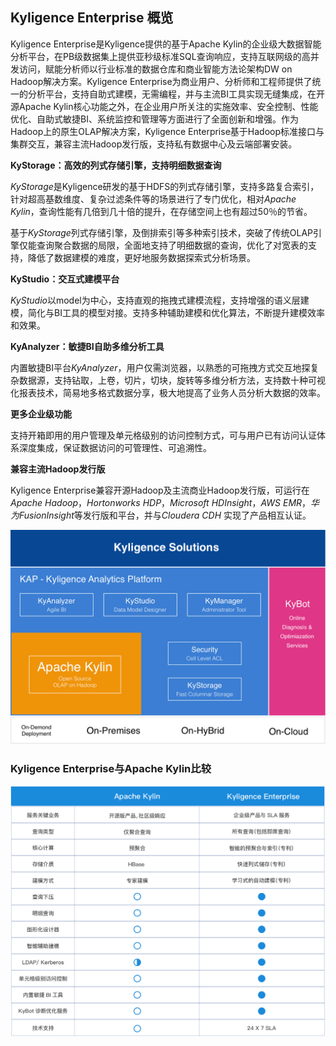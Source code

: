 
## Kyligence Enterprise 概览

Kyligence Enterprise是Kyligence提供的基于Apache Kylin的企业级大数据智能分析平台，在PB级数据集上提供亚秒级标准SQL查询响应，支持互联网级的高并发访问，赋能分析师以行业标准的数据仓库和商业智能方法论架构DW on Hadoop解决方案。Kyligence Enterprise为商业用户、分析师和工程师提供了统一的分析平台，支持自助式建模，无需编程，并与主流BI工具实现无缝集成，在开源Apache Kylin核心功能之外，在企业用户所关注的实施效率、安全控制、性能优化、自助式敏捷BI、系统监控和管理等方面进行了全面创新和增强。作为Hadoop上的原生OLAP解决方案，Kyligence Enterprise基于Hadoop标准接口与集群交互，兼容主流Hadoop发行版，支持私有数据中心及云端部署安装。

**KyStorage：高效的列式存储引擎，支持明细数据查询**

*KyStorage*是Kyligence研发的基于HDFS的列式存储引擎，支持多路复合索引，针对超高基数维度、复杂过滤条件等的场景进行了专门优化，相对*Apache Kylin*，查询性能有几倍到几十倍的提升，在存储空间上也有超过50％的节省。

基于*KyStorage*列式存储引擎，及倒排索引等多种索引技术，突破了传统OLAP引擎仅能查询聚合数据的局限，全面地支持了明细数据的查询，优化了对宽表的支持，降低了数据建模的难度，更好地服务数据探索式分析场景。

**KyStudio：交互式建模平台**

*KyStudio*以model为中心，支持直观的拖拽式建模流程，支持增强的语义层建模，简化与BI工具的模型对接。支持多种辅助建模和优化算法，不断提升建模效率和效果。

**KyAnalyzer：敏捷BI自助多维分析工具**

内置敏捷BI平台*KyAnalyzer*，用户仅需浏览器，以熟悉的可拖拽方式交互地探复杂数据源，支持钻取，上卷，切片，切块，旋转等多维分析方法，支持数十种可视化报表技术，简易地多格式数据分享，极大地提高了业务人员分析大数据的效率。

**更多企业级功能**

支持开箱即用的用户管理及单元格级别的访问控制方式，可与用户已有访问认证体系深度集成，保证数据访问的可管理性、可追溯性。

**兼容主流Hadoop发行版**

Kyligence Enterprise兼容开源Hadoop及主流商业Hadoop发行版，可运行在*Apache Hadoop*，*Hortonworks HDP*，*Microsoft HDInsight*，*AWS EMR*，*华为FusionInsight*等发行版和平台，并与*Cloudera CDH* 实现了产品相互认证。



![Kyligence Enterprise Portofilio](images/kap_portofilio.png)



### Kyligence Enterprise与Apache Kylin比较

![Kyligence Enterprise Portofilio](images/compare.png)